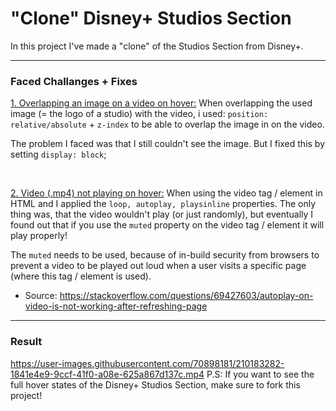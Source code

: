 # "Clone" Disney+ Studios Section 
In this project I've made a "clone" of the Studios Section from Disney+.

<hr>

### Faced Challanges + Fixes
<u>1. Overlapping an image on a video on hover:</u>
When overlapping the used image (= the logo of a studio) with the video, i used: `position: relative/absolute` + `z-index` to be able to overlap the image in on the video. 

The problem I faced was that I still couldn't see the image. But I fixed this by setting `display: block`; 

<br>

<u>2. Video (.mp4) not playing on hover:</u>
When using the video tag / element in HTML and I applied the `loop, autoplay, playsinline` properties. The only thing was, that the video wouldn't play (or just randomly), but eventually I found out that if you use the `muted` property on the video tag / element it will play properly! 

The `muted` needs to be used, because of in-build security from browsers to prevent a video to be played out loud when a user visits a specific page (where this tag / element is used).
- Source: https://stackoverflow.com/questions/69427603/autoplay-on-video-is-not-working-after-refreshing-page

___
### Result
https://user-images.githubusercontent.com/70898181/210183282-1841e4e9-9ccf-41f0-a08e-625a867d137c.mp4
P.S: If you want to see the full hover states of the Disney+ Studios Section, make sure to fork this project!
